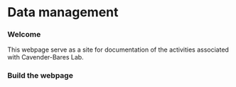 # Data management

### Welcome

This webpage serve as a site for documentation of the activities associated with
Cavender-Bares Lab.

### Build the webpage